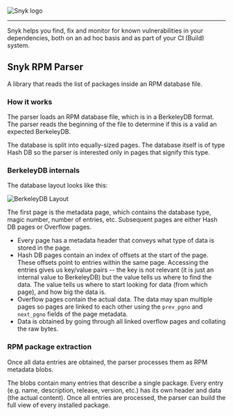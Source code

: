 ![Snyk logo](https://snyk.io/style/asset/logo/snyk-print.svg)

***

Snyk helps you find, fix and monitor for known vulnerabilities in your dependencies, both on an ad hoc basis and as part of your CI (Build) system.

## Snyk RPM Parser

A library that reads the list of packages inside an RPM database file.

### How it works

The parser loads an RPM database file, which is in a BerkeleyDB format. The parser reads the beginning of the file to determine if this is a valid an expected BerkeleyDB.

The database is split into equally-sized pages. The database itself is of type Hash DB so the parser is interested only in pages that signify this type.

### BerkeleyDB internals

The database layout looks like this:

![BerkeleyDB Layout](https://storage.googleapis.com/snyk-k8s-fixtures/berkeleydb-layout.png)

The first page is the metadata page, which contains the database type, magic number, number of entries, etc. Subsequent pages are either Hash DB pages or Overflow pages.

- Every page has a metadata header that conveys what type of data is stored in the page.
- Hash DB pages contain an index of offsets at the start of the page. These offsets point to entries within the same page. Accessing the entries gives us key/value pairs -- the key is not relevant (it is just an internal value to BerkeleyDB) but the value tells us where to find the data. The value tells us where to start looking for data (from which page), and how big the data is.
- Overflow pages contain the actual data. The data may span multiple pages so pages are linked to each other using the `prev_pgno` and `next_pgno` fields of the page metadata.
- Data is obtained by going through all linked overflow pages and collating the raw bytes.

### RPM package extraction

Once all data entries are obtained, the parser processes them as RPM metadata blobs.

The blobs contain many entries that describe a single package. Every entry (e.g. name, description, release, version, etc.) has its own header and data (the actual content). Once all entries are processed, the parser can build the full view of every installed package.
